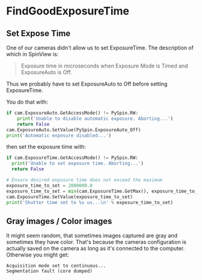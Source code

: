 # FindGoodExposureTime

## Set Expose Time
One of our cameras didn't allow us to set ExposureTime. The description of which
in SpinView is:

> Exposure time in microseconds when Exposure Mode is Timed and ExposureAuto is Off.

Thus we probably have to set ExposureAuto to Off before setting ExposureTime.

You do that with:
```py
if cam.ExposureAuto.GetAccessMode() != PySpin.RW:
    print('Unable to disable automatic exposure. Aborting...')
    return False
cam.ExposureAuto.SetValue(PySpin.ExposureAuto_Off)
print('Automatic exposure disabled...')
```
then set the exposure time with:
```py
if cam.ExposureTime.GetAccessMode() != PySpin.RW:
  print('Unable to set exposure time. Aborting...')
  return False

# Ensure desired exposure time does not exceed the maximum
exposure_time_to_set = 2000000.0
exposure_time_to_set = min(cam.ExposureTime.GetMax(), exposure_time_to_set)
cam.ExposureTime.SetValue(exposure_time_to_set)
print('Shutter time set to %s us...\n' % exposure_time_to_set)
```

## Gray images / Color images
It might seem random, that sometimes images captured are gray and sometimes they
have color. That's because the cameras configuration is actually saved on the
camera as long as it's connected to the computer.
Otherwise you might get:
```
Acquisition mode set to continuous...
Segmentation fault (core dumped)
```

